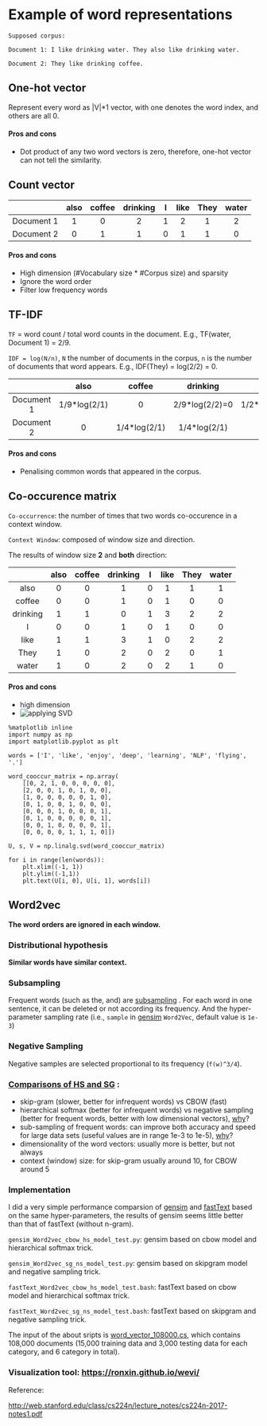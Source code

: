 # Example of word representations

```
Supposed corpus:

Document 1: I like drinking water. They also like drinking water.

Document 2: They like drinking coffee.
```
## One-hot vector
Represent every word as |V|*1 vector, with one denotes the word index, and others are all 0.

#### Pros and cons
* Dot product of any two word vectors is zero, therefore, one-hot vector can not tell the similarity.

## Count vector

|          | also |   coffee      |   drinking |       I        |     like      |     They     |     water    |
|   :---:  | :---:|     :---:     |    :---:   |        :---:   |    :---:      |     :---:    |     :---:    |
|Document 1| 1    |      0        |      2     |        1       |      2        |     1        |       2      |
|Document 2| 0    |      1        |      1     |        0       |      1        |      1       |     0        |

#### Pros and cons
* High dimension (#Vocabulary size * #Corpus size) and sparsity
* Ignore the word order 
* Filter low frequency words

## TF-IDF

`TF` = word count /  total word counts in the document. E.g., TF(water, Document 1) = 2/9.

`IDF = log(N/n)`, `N` the number of documents in the corpus, `n` is the number of documents that word appears. E.g., IDF(They) = log(2/2) = 0.


|          | also |   coffee      |   drinking |    I        |     like      |     They     |     water    |
|   :---:  | :---:|     :---:     |    :---:   |     :---:   |    :---:      |     :---:    |     :---:    |
|Document 1| 1/9*log(2/1)| 0      |2/9*log(2/2)=0|1/2*log(2/1)|2/9*log(2/2)=0 |1/9*log(2/2)=0|2/9*log(2/1)  |
|Document 2| 0    |1/4*log(2/1)   |1/4*log(2/1)|     0       | 1/4*log(2/1)  |  1/4*log(2/1)|     0        |



#### Pros and cons
* Penalising common words that appeared in the corpus.

## Co-occurence matrix


`Co-occurrence`: the number of times that two words co-occurence in a context window.

`Context Window`: composed of window size and direction. 

The results of window size **2** and **both** direction:

|          | also |   coffee      |   drinking |   I        |     like      |     They     |     water    |
|   :---:  | :---:|     :---:     |    :---:   |    :---:   |    :---:      |     :---:    |     :---:    |
|   also   |  0   |      0        |      1     |      0     |      1        |     1        |       1      |
|   coffee |  0   |      0        |      1     |      0     |      1        |      0       |     0        |
| drinking |  1   |      1        |      0     |     1      |      3        |      2       |     2        |
|   I      |  0   |      0        |      1     |      0     |      1        |      0       |     0        |
|   like   |  1   |      1        |      3     |     1      |      0        |      2       |     2        |
|   They   |  1   |      0        |      2     |     0      |      2        |      0       |     1        |
|   water  |  1   |      0        |      2     |      0     |      2        |      1       |     0        |

#### Pros and cons
* high dimension
* ![applying SVD](https://github.com/gaoisbest/NLP-Projects/blob/master/Word2vec/svd.png)

```
%matplotlib inline
import numpy as np
import matplotlib.pyplot as plt

words = ['I', 'like', 'enjoy', 'deep', 'learning', 'NLP', 'flying', '.']

word_cooccur_matrix = np.array(
    [[0, 2, 1, 0, 0, 0, 0, 0],
    [2, 0, 0, 1, 0, 1, 0, 0],
    [1, 0, 0, 0, 0, 0, 1, 0],
    [0, 1, 0, 0, 1, 0, 0, 0],
    [0, 0, 0, 1, 0, 0, 0, 1],
    [0, 1, 0, 0, 0, 0, 0, 1],
    [0, 0, 1, 0, 0, 0, 0, 1],
    [0, 0, 0, 0, 1, 1, 1, 0]])

U, s, V = np.linalg.svd(word_cooccur_matrix)

for i in range(len(words)):
    plt.xlim((-1, 1))
    plt.ylim((-1,1))
    plt.text(U[i, 0], U[i, 1], words[i])
```


## Word2vec
**The word orders are ignored in each window.**

### Distributional hypothesis
**Similar words have similar context.**

### Subsampling
Frequent words (such as the, and) are [subsampling](http://mccormickml.com/2017/01/11/word2vec-tutorial-part-2-negative-sampling/) .
For each word in one sentence, it can be deleted or not according its frequency. And the hyper-parameter sampling rate (i.e., `sample` in [gensim](https://radimrehurek.com/gensim/models/word2vec.html) `Word2Vec`, default value is `1e-3`)


### Negative Sampling
Negative samples are selected proportional to its frequency (`f(w)^3/4`).

### [Comparisons of HS and SG](https://code.google.com/archive/p/word2vec/) :
* skip-gram (slower, better for infrequent words) vs CBOW (fast)
* hierarchical softmax (better for infrequent words) vs negative sampling (better for frequent words, better with low dimensional vectors), [why](https://stats.stackexchange.com/questions/180076/why-is-hierarchical-softmax-better-for-infrequent-words-while-negative-sampling)?
* sub-sampling of frequent words: can improve both accuracy and speed for large data sets (useful values are in range 1e-3 to 1e-5), [why](https://www.quora.com/How-does-sub-sampling-of-frequent-words-work-in-the-context-of-Word2Vec)?
* dimensionality of the word vectors: usually more is better, but not always
* context (window) size: for skip-gram usually around 10, for CBOW around 5

### Implementation
I did a very simple performance comparsion of [gensim](https://radimrehurek.com/gensim/models/word2vec.html) and [fastText](https://github.com/facebookresearch/fastText) based on the same hyper-parameters, the results of gensim seems little better than that of fastText (without n-gram).

`gensim_Word2vec_cbow_hs_model_test.py`: gensim based on cbow model and hierarchical softmax trick.

`gensim_Word2vec_sg_ns_model_test.py`: gensim based on skipgram model and negative sampling trick.

`fastText_Word2vec_cbow_hs_model_test.bash`: fastText based on cbow model and hierarchical softmax trick.

`fastText_Word2vec_sg_ns_model_test.bash`: fastText based on skipgram and negative sampling trick.

The input of the about sripts is [word_vector_108000.cs](https://pan.baidu.com/s/1i5Jy4lv), which contains 108,000 documents (15,000 training data and 3,000 testing data for each category, and 6 category in total).

### Visualization tool: https://ronxin.github.io/wevi/


Reference:

http://web.stanford.edu/class/cs224n/lecture_notes/cs224n-2017-notes1.pdf
